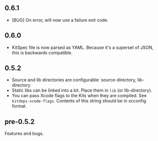 0.6.1
-----
* [BUG] On error, will now use a failure exit code.

0.6.0
---------
* KitSpec file is now parsed as YAML. Because it's a superset of JSON,
  this is backwards compatible.

0.5.2
-----

* Source and lib directories are configurable: source-directory, lib-directory 
* Static libs can be linked into a kit. Place them in `lib` (or lib-directory).
* You can pass Xcode flags to the Kits when they are compiled. See
	`kitdeps-xcode-flags`. Contents of this string should be in xcconfig format.

pre-0.5.2
---------

Features and bugs.

